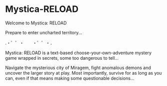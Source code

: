 # Mystica-RELOAD
Welcome to Mystica: RELOAD

Prepare to enter uncharted territory...

.・゜゜・　　・゜゜・．

Mystica: RELOAD is a text-based choose-your-own-adventure mystery game wrapped in secrets, some too dangerous to tell...

Navigate the mysterious city of Miragem, fight anomalous demons and uncover the larger story at play. Most importantly, survive for as long as you can, even if that means making some questionable decisions...
